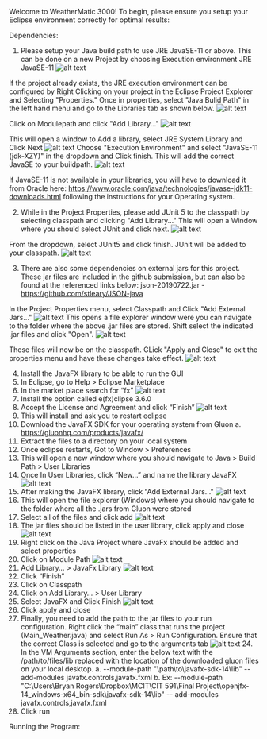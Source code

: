 Welcome to WeatherMatic 3000! To begin, please ensure you setup your Eclipse environment correctly for optimal results:

Dependencies:
1. Please setup your Java build path to use JRE JavaSE-11 or above. This can be done on a new Project by choosing Execution environment JRE JavaSE-11
![alt text](/ReadMeImages/NewProject.PNG "New Project")

If the project already exists, the JRE execution environment can be configured by Right Clicking on your project in the Eclipse Project Explorer and Selecting "Properties." Once in properties, select "Java Bulid Path" in the left hand menu and go to the Libraries tab as shown below.
![alt text](/ReadMeImages/Properties.PNG "Properties")

Click on Modulepath and click "Add Library..."
![alt text](/ReadMeImages/AddLibrary.PNG "AddLib")

This will open a window to Add a library, select JRE System Library and Click Next
![alt text](/ReadMeImages/AddLibrary2.PNG "AddLib")
Choose "Execution Environment" and select "JavaSE-11 (jdk-XZY)" in the dropdown and Click finish. This will add the correct JavaSE to your buildpath.
![alt text](/ReadMeImages/AddLibrary3.PNG "AddLib")

If JavaSE-11 is not available in your libraries, you will have to download it from Oracle here: https://www.oracle.com/java/technologies/javase-jdk11-downloads.html following the instructions for your Operating system.

2. While in the Project Properties, please add JUnit 5 to the classpath by selecting classpath and clicking "Add Library..." This will open a Window where you should select JUnit and click next.
![alt text](/ReadMeImages/Junit.PNG "JUnit")

From the dropdown, select JUnit5 and click finish. JUnit will be added to your classpath.
![alt text](/ReadMeImages/Junit2.PNG "JUnit")


3. There are also some dependencies on external jars for this project. These jar files are included in the github submission, but can also be found at the referenced links below:
json-20190722.jar - https://github.com/stleary/JSON-java

In the Project Properties menu, select Classpath and Click "Add External Jars..."
![alt text](/ReadMeImages/AddJar.PNG "Jar")
This opens a file explorer window were you can navigate to the folder where the above .jar files are stored. Shift select the indicated .jar files and click "Open".
![alt text](/ReadMeImages/AddExternalJar.PNG "Jar")

These files will now be on the classpath. CLick "Apply and Close" to exit the properties menu and have these changes take effect.
![alt text](/ReadMeImages/Properties.PNG "Properties")

4. Install the JavaFX library to be able to run the GUI
 1.	In Eclipse, go to Help > Eclipse Marketplace
 2.	In the market place search for “fx”
![alt text](/ReadMeImages/Marketplace.png "Marketplace")
 3.	Install the option called e(fx)clipse 3.6.0
 4.	Accept the License and Agreement and click “Finish”
![alt text](/ReadMeImages/TNC.PNG "Marketplace")
 5.	This will install and ask you to restart eclipse
 6.	Download the JavaFX SDK for your operating system from Gluon
    a.	https://gluonhq.com/products/javafx/
 7.	Extract the files to a directory on your local system
 8.	Once eclipse restarts, Got to Window > Preferences 
 9.	This will open a new window where you should navigate to Java > Build Path > User Libraries
 10.	Once In User Libraries, click “New…” and name the library JavaFX
 ![alt text](/ReadMeImages/UserLib.png "User Library")
 11.	After making the JavaFX library, click “Add External Jars…"
 ![alt text](/ReadMeImages/UserLibExternal.png "User Library")
 12.	This will open the file explorer (Windows) where you should navigate to the folder where all the .jars from Gluon were stored
 13.	Select all of the files and click add
 ![alt text](/ReadMeImages/FileExplorer.png "User Library")
 14.	The jar files should be listed in the user library, click apply and close
 ![alt text](/ReadMeImages/UserLibJars.png "User Library")
 15.	Right click on the Java Project where JavaFx should be added and select properties
 16.	Click on Module Path
 ![alt text](/ReadMeImages/Properties.PNG "Properties")
 17.	Add Library… > JavaFx Library
  ![alt text](/ReadMeImages/JavaFXLib.png "Properties")
  18.	Click “Finish”
 19.	Click on Classpath
 20.	Click on Add Library… > User Library
 21.	Select JavaFX and Click Finish
  ![alt text](/ReadMeImages/UserLib.png "Properties")
  22.	Click apply and close
  23.	Finally, you need to add the path to the jar files to your run configuration. Right click the “main” class that runs the project    (Main_Weather.java) and select Run As > Run Configuration. Ensure that the correct Class is selected and go to the arguments tab
    ![alt text](/ReadMeImages/RunConfig.png "Properties") 
    24.	In the VM Arguments section, enter the below text with the /path/to/files/lib replaced with the location of the downloaded gluon          files on your local desktop.
    a.	--module-path "\path\to\javafx-sdk-14\lib" --add-modules javafx.controls,javafx.fxml
    b.	Ex: --module-path "C:\Users\Bryan Rogers\Dropbox\MCIT\CIT 591\Final Project\openjfx-14_windows-x64_bin-sdk\javafx-sdk-14\lib" --        add-modules javafx.controls,javafx.fxml
25.	Click run


Running the Program:
